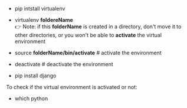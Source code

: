 - pip intstall virtualenv
- virtualenv **foldereName** </br>
👉 Note: if this **folderName** is created in a directory, don't move it to other directories, or you won't be able to **activate** the virtual environment

- source **folderName/bin/activate** # activate the environment
- deactivate # deactivate the environment
- pip install django

To check if the virtual environment is activated or not:
- which python

